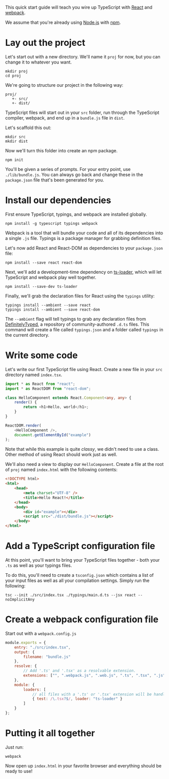 This quick start guide will teach you wire up TypeScript with [React](http://facebook.github.io/react/) and [webpack](http://webpack.github.io/).

We assume that you're already using [Node.js](https://nodejs.org/) with [npm](https://www.npmjs.com/).

# Lay out the project

Let's start out with a new directory.
We'll name it `proj` for now, but you can change it to whatever you want.

```shell
mkdir proj
cd proj
```

We're going to structure our project in the following way:

```text
proj/
   +- src/
   +- dist/
```

TypeScript files will start out in your `src` folder, run through the TypeScript compiler, webpack, and end up in a `bundle.js` file in `dist`.

Let's scaffold this out:

```shell
mkdir src
mkdir dist
```

Now we'll turn this folder into create an npm package.

```shell
npm init
```

You'll be given a series of prompts.
For your entry point, use `./lib/bundle.js`.
You can always go back and change these in the `package.json` file that's been generated for you.

# Install our dependencies

First ensure TypeScript, typings, and webpack are installed globally.

```shell
npm install -g typescript typings webpack
```

Webpack is a tool that will bundle your code and all of its dependencies into a single `.js` file.
Typings is a package manager for grabbing definition files.

Let's now add React and React-DOM as dependencies to your `package.json` file:

```shell
npm install --save react react-dom
```

Next, we'll add a development-time dependency on [ts-loader](https://www.npmjs.com/package/ts-loader), which will let TypeScript and webpack play well together.

```shell
npm install --save-dev ts-loader
```

Finally, we'll grab the declaration files for React using the `typings` utility:

```shell
typings install --ambient --save react
typings install --ambient --save react-dom
```

The `--ambient` flag will tell typings to grab any declaration files from [DefinitelyTyped](https://github.com/DefinitelyTyped/DefinitelyTyped), a repository of community-authored `.d.ts` files.
This command will create a file called `typings.json` and a folder called `typings` in the current directory.

# Write some code

Let's write our first TypeScript file using React.
Create a new file in your `src` directory named `index.tsx`.

```ts
import * as React from "react";
import * as ReactDOM from "react-dom";

class HelloComponent extends React.Component<any, any> {
    render() {
        return <h1>Hello, world</h1>;
    }
}

ReactDOM.render(
    <HelloComponent />,
    document.getElementById("example")
);
```

Note that while this example is quite *classy*, we didn't need to use a class.
Other method of using React should work just as well.

We'll also need a view to display our `HelloComponent`.
Create a file at the root of `proj` named `index.html` with the following contents:

```html
<!DOCTYPE html>
<html>
    <head>
        <meta charset="UTF-8" />
        <title>Hello React!</title>
    </head>
    <body>
        <div id="example"></div>
        <script src="./dist/bundle.js"></script>
    </body>
</html>
```

# Add a TypeScript configuration file

At this point, you'll want to bring your TypeScript files together - both your `.ts` as well as your typings files.

To do this, you'll need to create a `tsconfig.json` which contains a list of your input files as well as all your compilation settings.
Simply run the following:

```shell
tsc --init ./src/index.tsx ./typings/main.d.ts --jsx react --noImplicitAny
```

# Create a webpack configuration file

Start out with a `webpack.config.js`

```js
module.exports = {
    entry: "./src/index.tsx",
    output: {
        filename: "bundle.js"
    },
    resolve: {
        // Add '.ts' and '.tsx' as a resolvable extension.
        extensions: ["", ".webpack.js", ".web.js", ".ts", ".tsx", ".js"]
    },
    module: {
        loaders: [
            // all files with a '.ts' or '.tsx' extension will be handled by 'ts-loader'
            { test: /\.tsx?$/, loader: "ts-loader" }
        ]
    }
};
```

# Putting it all together

Just run:

```shell
webpack
```

Now open up `index.html` in your favorite browser and everything should be ready to use!